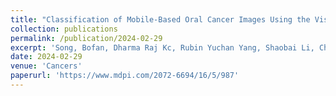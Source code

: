 ```yaml
---
title: "Classification of Mobile-Based Oral Cancer Images Using the Vision Transformer and the Swin Transformer"
collection: publications
permalink: /publication/2024-02-29
excerpt: 'Song, Bofan, Dharma Raj Kc, Rubin Yuchan Yang, Shaobai Li, Chicheng Zhang, and Rongguang Liang. "Classification of Mobile-Based Oral Cancer Images Using the Vision Transformer and the Swin Transformer." Cancers 16, no. 5 (2024): 987.'
date: 2024-02-29
venue: 'Cancers'
paperurl: 'https://www.mdpi.com/2072-6694/16/5/987'
---
```

